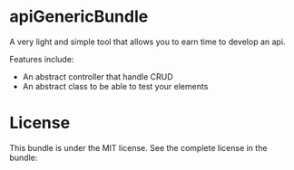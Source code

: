 # apiGenericBundle
A very light and simple tool that allows you to earn time to develop an api.

Features include:

- An abstract controller that handle CRUD
- An abstract class to be able to test your elements


# License

This bundle is under the MIT license. See the complete license in the bundle:
